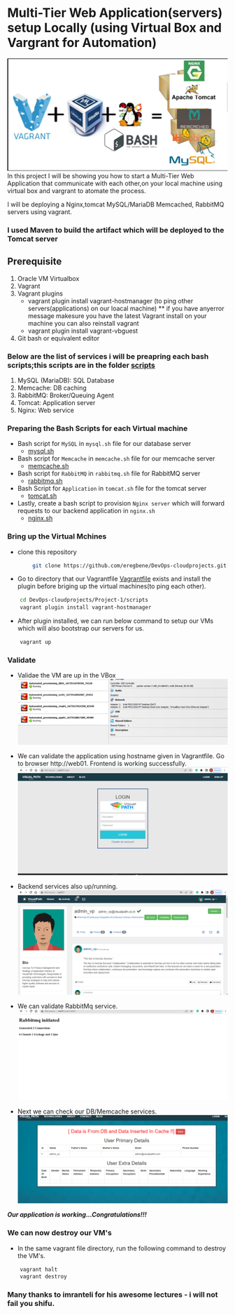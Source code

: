 # Multi-Tier Web Application(servers) setup Locally (using Virtual Box and Vargrant for Automation)
![](images/vprofile-project.png)
 In this project I will be showing you how to start a Multi-Tier Web Application that communicate with each other,on your local machine using virtual box and vargrant to atomate the process.

 I will be deploying a Nginx,tomcat MySQL/MariaDB Memcached, RabbitMQ servers using vagrant.

  ### I used Maven to build the artifact which will be deployed to the Tomcat server 

## Prerequisite
1. Oracle VM Virtualbox
2. Vagrant
3. Vagrant plugins
    * vagrant plugin install vagrant-hostmanager (to ping other servers(applications) on our loacal machine) ** if you have anyerror message    makesure you have the latest Vagrant install on your machine you can also reinstall vagrant
    * vagrant plugin install vagrant-vbguest
4. Git bash or equivalent editor

### Below are the list of services i will be preapring each bash scripts;this scripts are in the folder [scripts](../Project-1/scripts)
1. MySQL (MariaDB): SQL Database
2. Memcache: DB caching
3. RabbitMQ: Broker/Queuing Agent
4. Tomcat: Application server
5. Nginx: Web service

### Preparing the Bash Scripts for each Virtual machine
* Bash script for `MySQL` in `mysql.sh` file for our database server
    * [mysql.sh](../Project-1/scripts/mysql.sh)
* Bash script for `Memcache` in `memcache.sh` file for our memcache server 
     * [memcache.sh](../Project-1/scripts/memcache.sh)
* Bash script for `RabbitMQ` in `rabbitmq.sh` file for RabbitMQ server
    *  [rabbitmq.sh](../Project-1/scripts/rabbitmq.sh)
* Bash Script for `Application` in `tomcat.sh` file for the tomcat server
    * [tomcat.sh](../Project-1/scripts/tomcat.sh)
* Lastly, create a bash script to provision `Nginx server` which will forward requests to our backend application in `nginx.sh`
    * [nginx.sh](../Project-1/scripts/nginx.sh)

 ### Bring up the Virtual Mchines
* clone this repository 
```sh
        git clone https://github.com/eregbene/DevOps-cloudprojects.git
```

* Go to directory that our Vagrantfile [Vagrantfile](../Project-1/scripts/vagrantfile) exists and install the plugin before briging up the virtual machines(to ping each other).
```sh
    cd DevOps-cloudprojects/Project-1/scripts
    vagrant plugin install vagrant-hostmanager
```

* After plugin installed, we can run below command to setup our VMs which will also bootstrap our servers for us.
```sh
    vagrant up
```
### Validate
* Validae the VM are up in the VBox
![](images/Screenshot%202023-01-12%20115450.png)

* We can validate the application using hostname given in Vagrantfile. Go to browser http://web01. Frontend is working successfully.
![](images/web01.png)

* Backend services also up/running.
![](images/backend.png)

* We can validate RabbitMq service.
![](images/rabbitmq.png)

* Next we can check our DB/Memcache services.
![](images/db.png)

***Our application is working...Congratulations!!!***

### We can now destroy our VM's
* In the same vagrant file directory, run the following command to destroy the VM's.
```sh
    vagrant halt
    vagrant destroy
```

### Many thanks to imranteli for his awesome lectures - i will not fail you shifu. 